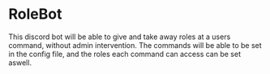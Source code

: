 # RoleBot

This discord bot will be able to give and take away roles at a users command, without admin intervention. The commands will be able to be set in the config file,
and the roles each command can access can be set aswell.
